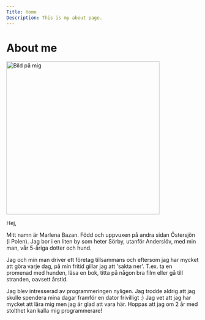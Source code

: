 ```yaml
---
Title: Home
Description: This is my about page.
---
```


About me
==========================

<img class="me" src="image/fin_bild.jpeg" height="400" alt="Bild på mig">

<article class="article">
<p>Hej,</p>

<p>Mitt namn är Marlena Bazan. Född och uppvuxen på andra sidan Östersjön (i Polen). Jag bor i en liten by som heter Sörby, utanför Anderslöv, med min man, vår 5-åriga dotter och hund.</p>

<p>Jag och min man driver ett företag tillsammans och eftersom jag har mycket att göra varje dag, på min fritid gillar jag att 'sakta ner'. T.ex. ta en promenad med hunden, läsa en bok, titta på någon bra film eller gå till stranden, oavsett årstid.</p>

<p>Jag blev intresserad av programmeringen nyligen. Jag trodde aldrig att jag skulle spendera mina dagar framför en dator frivilligt :) Jag vet att jag har mycket att lära mig men jag är glad att vara här. Hoppas att jag om 2 år med stolthet kan kalla mig programmerare!</p>
</article>
